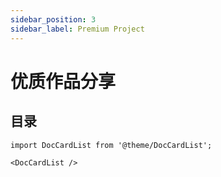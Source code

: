 ```yaml
---
sidebar_position: 3
sidebar_label: Premium Project
---
```


# 优质作品分享

## 目录

```mdx-code-block
import DocCardList from '@theme/DocCardList';

<DocCardList />
```

